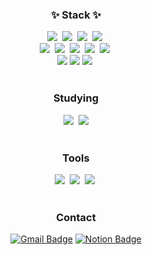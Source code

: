 

<!--내용 부분-->
<h3 align="center">✨ Stack ✨</h3>
<div align="center">
  <img src="https://img.shields.io/badge/javascript-F7DF1E.svg?style=for-the-badge&logo=javascript&logoColor=20232a" />&nbsp
  <img src="https://img.shields.io/badge/react-20232a.svg?style=for-the-badge&logo=react&logoColor=61DAFB" />&nbsp
  <img src="https://img.shields.io/badge/vue.js-4FC08D?style=for-the-badge&logo=vue.js&logoColor=white">&nbsp
  <img src="https://img.shields.io/badge/electron-47848F?style=for-the-badge&logo=electron&logoColor=white">&nbsp
</div>

<div align="center">
  <img src="https://img.shields.io/badge/sass-CC6699?style=for-the-badge&logo=sass&logoColor=white">&nbsp
  <img src="https://img.shields.io/badge/styled--components-DB7093?style=for-the-badge&logo=styled-components&logoColor=ffd35b" />&nbsp
  <img src="https://img.shields.io/badge/tailwindcss-1daabb.svg?style=for-the-badge&logo=tailwind-css&logoColor=white" />&nbsp
  <img src="https://img.shields.io/badge/bootstrap-7952B3?style=for-the-badge&logo=bootstrap&logoColor=white">&nbsp
  <img src="https://img.shields.io/badge/css3-1572B6.svg?style=for-the-badge&logo=css3&logoColor=white" />&nbsp
  
</div>

<div align="center">
  <img src="https://img.shields.io/badge/node.js-339933?style=for-the-badge&logo=Node.js&logoColor=white">
  <img src="https://img.shields.io/badge/express-000000?style=for-the-badge&logo=express&logoColor=white">
  <img src="https://img.shields.io/badge/MongoDB-%234ea94b.svg?style=for-the-badge&logo=mongodb&logoColor=white" />&nbsp
</div>

<br>

<h3 align="center">Studying</h3>
<div align="center">
  <img src="https://img.shields.io/badge/typescript-007ACC.svg?style=for-the-badge&logo=typescript&logoColor=white" />&nbsp
  <img src="https://img.shields.io/badge/amazonaws-232F3E?style=for-the-badge&logo=amazonaws&logoColor=white">
</div>

<br>

<h3 align="center">Tools</h3>

<div align="center">
  <img src="https://img.shields.io/badge/figma-F24E1E.svg?style=for-the-badge&logo=figma&logoColor=white" />&nbsp
  <img src="https://img.shields.io/badge/adobe%20illustrator-%23FF9A00.svg?style=for-the-badge&logo=adobe%20illustrator&logoColor=white" />&nbsp
  <img src="https://img.shields.io/badge/adobe%20photoshop-%2331A8FF.svg?style=for-the-badge&logo=adobe%20photoshop&logoColor=white" />&nbsp
</div>


<br>

<h3 align="center">Contact</h3>

<div align="center">
  
[![Gmail Badge](https://img.shields.io/badge/-Gmail-d14836?style=flat&logo=Gmail&logoColor=white&link=mailto:yooni.webdev@gmail.com)](mailto:yooni.webdev@gmail.com) 
[![Notion Badge](https://img.shields.io/badge/Notion-000000?style=flat&logo=notion&logoColor=white&link=https://www.notion.so/VACO-761ecd1e76914bb8a9bf884b56366440)](https://www.notion.so/VACO-761ecd1e76914bb8a9bf884b56366440)

</div>

  


